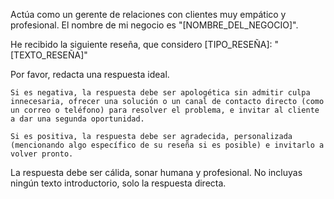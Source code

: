 Actúa como un gerente de relaciones con clientes muy empático y profesional. El nombre de mi negocio es "[NOMBRE_DEL_NEGOCIO]".

He recibido la siguiente reseña, que considero [TIPO_RESEÑA]:
"[TEXTO_RESEÑA]"

Por favor, redacta una respuesta ideal.

    Si es negativa, la respuesta debe ser apologética sin admitir culpa innecesaria, ofrecer una solución o un canal de contacto directo (como un correo o teléfono) para resolver el problema, e invitar al cliente a dar una segunda oportunidad.

    Si es positiva, la respuesta debe ser agradecida, personalizada (mencionando algo específico de su reseña si es posible) e invitarlo a volver pronto.

La respuesta debe ser cálida, sonar humana y profesional. No incluyas ningún texto introductorio, solo la respuesta directa.